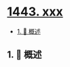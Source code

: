 # [1443. xxx](https://github.com/Tdahuyou/TNotes.leetcode/tree/main/notes/1443.%20xxx)

<!-- region:toc -->

- [1. 📝 概述](#1--概述)

<!-- endregion:toc -->

## 1. 📝 概述
